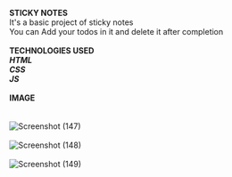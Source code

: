 **STICKY NOTES**
<br>
It's a basic project of sticky notes
<br>
You can Add your todos in it and delete it after completion
<br>
<br>
**TECHNOLOGIES USED**
<br>
***HTML***
<br>
***CSS***
<br>
***JS***
<br>
<br>
**IMAGE**
<br>
<br>
<br>
![Screenshot (147)](https://user-images.githubusercontent.com/71143297/158201765-e49ff4d0-e669-4a4c-ae64-14e0d4d14b00.png)
<br>
<br>
![Screenshot (148)](https://user-images.githubusercontent.com/71143297/158201893-c4234ac7-5749-4389-a12a-8fbf89f2b686.png)
<br>
<br>
![Screenshot (149)](https://user-images.githubusercontent.com/71143297/158202151-d408df3b-b08d-4f41-b57d-3d4fc17756fe.png)


